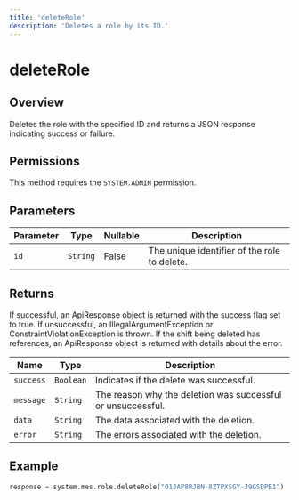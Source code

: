 ```yaml
---
title: 'deleteRole'
description: 'Deletes a role by its ID.'
---
```


# deleteRole

## Overview

Deletes the role with the specified ID and returns a JSON response indicating success or failure.

## Permissions

This method requires the `SYSTEM.ADMIN` permission.

## Parameters

| Parameter | Type     | Nullable | Description                                  |
| --------- | -------- | -------- | -------------------------------------------- |
| `id`      | `String` | False    | The unique identifier of the role to delete. |

## Returns

If successful, an ApiResponse object is returned with the success flag set to true. If unsuccessful, an
IllegalArgumentException or ConstraintViolationException is thrown. If the shift being deleted has references, an
ApiResponse object is returned with details about the error.

| Name      | Type      | Description                                                 |
| --------- | --------- | ----------------------------------------------------------- |
| `success` | `Boolean` | Indicates if the delete was successful.                     |
| `message` | `String`  | The reason why the deletion was successful or unsuccessful. |
| `data`    | `String`  | The data associated with the deletion.                      |
| `error`   | `String`  | The errors associated with the deletion.                    |

## Example

```python
response = system.mes.role.deleteRole("01JAP8RJBN-8ZTPXSGY-J9GSDPE1")
```

